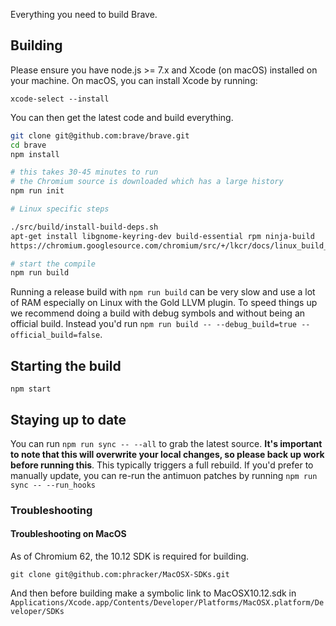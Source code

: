 Everything you need to build Brave.

## Building
Please ensure you have node.js >= 7.x and Xcode (on macOS) installed on your machine. On macOS, you can install Xcode by running:
```
xcode-select --install
```

You can then get the latest code and build everything.
```bash
git clone git@github.com:brave/brave.git
cd brave
npm install

# this takes 30-45 minutes to run
# the Chromium source is downloaded which has a large history
npm run init

# Linux specific steps

./src/build/install-build-deps.sh
apt-get install libgnome-keyring-dev build-essential rpm ninja-build
https://chromium.googlesource.com/chromium/src/+/lkcr/docs/linux_build_instructions.md#notes

# start the compile
npm run build
```
Running a release build with `npm run build` can be very slow and use a lot of RAM especially on Linux with the Gold LLVM plugin.  To speed things up we recommend doing a build with debug symbols and without being an official build.  Instead you'd run `npm run build -- --debug_build=true --official_build=false`.


## Starting the build

`npm start`

## Staying up to date

You can run `npm run sync -- --all` to grab the latest source. **It's important to note that this will overwrite your local changes, so please back up work before running this**. This typically triggers a full rebuild. If you'd prefer to manually update, you can re-run the antimuon patches by running `npm run sync -- --run_hooks`

### Troubleshooting 

#### Troubleshooting on MacOS

As of Chromium 62, the 10.12 SDK is required for building.

`git clone git@github.com:phracker/MacOSX-SDKs.git`

And then before building make a symbolic link to MacOSX10.12.sdk in `Applications/Xcode.app/Contents/Developer/Platforms/MacOSX.platform/Developer/SDKs`
